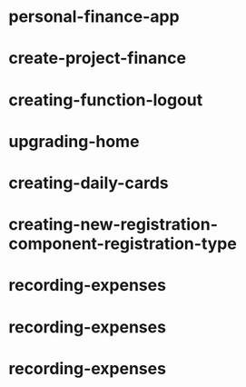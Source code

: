 # personal-finance-app
# create-project-finance
# creating-function-logout
# upgrading-home
# creating-daily-cards
# creating-new-registration-component-registration-type
# recording-expenses
# recording-expenses
# recording-expenses
